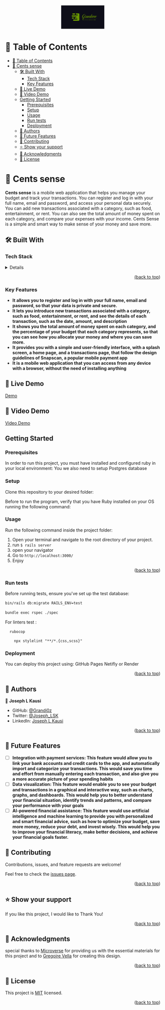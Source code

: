 <a name="readme-top"></a>

<div align="center">
<img src="./app/assets/images/icon/Grandiose.png" alt="logo" width="140"  height="auto" />
  <br/>

  <!-- <h3><b>School Library</b></h3> -->

</div>

# 📗 Table of Contents
- [📗 Table of Contents](#-table-of-contents)
- [📖 Cents sense ](#-cents-sense-)
  - [🛠 Built With ](#-built-with-)
    - [Tech Stack ](#tech-stack-)
    - [Key Features ](#key-features-)
  - [🚀 Live Demo](#-live-demo)
  - [🚀 Video Demo](#-video-demo)
  - [Getting Started](#getting-started)
    - [Prerequisites](#prerequisites)
    - [Setup](#setup)
    - [Usage](#usage)
    - [Run tests](#run-tests)
    - [Deployment](#deployment)
  - [👥 Authors ](#-authors-)
  - [🔭 Future Features ](#-future-features-)
  - [🤝 Contributing ](#-contributing-)
  - [⭐️ Show your support ](#️-show-your-support-)
  - [🙏 Acknowledgments ](#-acknowledgments-)
  - [📝 License ](#-license-)


# 📖 Cents sense <a name="about-project"></a>

**Cents sense** is a mobile web application that helps you manage your budget and track your transactions. You can register and log in with your full name, email and password, and access your personal data securely. You can add new transactions associated with a category, such as food, entertainment, or rent. You can also see the total amount of money spent on each category, and compare your expenses with your income. Cents Sense is a simple and smart way to make sense of your money and save more.

## 🛠 Built With <a name="built-with"></a>

### Tech Stack <a name="tech-stack"></a>
  <details>
    <ul>
      <li><a href="https://www.ruby-lang.org/en/">Ruby</a></li>
      <li><a href="https://rubyonrails.org/">Rails</li>
      <li><a href="https://www.postgresql.org/">Postgresql</li>
    </ul>
  </details>

<p align="right">(<a href="#readme-top">back to top</a>)</p>

### Key Features <a name="key-features"></a>

- **It allows you to register and log in with your full name, email and password, so that your data is private and secure.**
- **It lets you introduce new transactions associated with a category, such as food, entertainment, or rent, and see the details of each transaction, such as the date, amount, and description**
- **It shows you the total amount of money spent on each category, and the percentage of your budget that each category represents, so that you can see how you allocate your money and where you can save more.**
- **It provides you with a simple and user-friendly interface, with a splash screen, a home page, and a transactions page, that follow the design guidelines of Snapscan, a popular mobile payment app**
- **It is a mobile web application that you can access from any device with a browser, without the need of installing anything**

## 🚀 Live Demo 
<a name="live-demo" href="https://cents-sense.onrender.com/">Demo</a>

## 🚀 Video Demo 
<a name="video-demo" href="https://www.loom.com/share/2e8dec528290409cbf1cc6afc525199b?sid=f3a400e4-4104-46d1-b3d5-665402286f59">Video Demo</a>

## Getting Started

### Prerequisites
In order to run this project, you must have installed and configured ruby in your local environment:
You we also need to setup Postgres database



### Setup

Clone this repository to your desired folder:

<!--
Example commands:

```sh
  cd my-folder
  git clone https://github.com/Grandi0z/Recipe_app.git
```
 
--->
Before to run the program, verify that you have Ruby installed on your OS running the following command:
<!--
```sh
   ruby -v
```
--->

### Usage

Run the following command inside the project folder:
1. Open your terminal and navigate to the root directory of your project.
2. run ```$ rails server```
3. open your navigator
4. Go to ```http://localhost:3000/```
5. Enjoy

<p align="right">(<a href="#readme-top">back to top</a>)</p>

### Run tests

Before running tests, ensure you've set up the test database:

```sh
bin/rails db:migrate RAILS_ENV=test
```

```sh
bundle exec rspec ./spec

```

For linters test : 

```$
  rubocop
```

```$
    npx stylelint "**/*.{css,scss}"
```

### Deployment

You can deploy this project using: GitHub Pages Netifly or Render 

<p align="right">(<a href="#readme-top">back to top</a>)</p>

## 👥 Authors <a name="authors"></a>

👤 **Joseph L Kausi**

- GitHub: [@Grandi0z](https://github.com/Grandi0z)
- Twitter: [@Joseph_LSK](https://twitter.com/Joseph_LSK)
- LinkedIn: [Joseph L Kausi](https://www.linkedin.com/in/joskal/)


<p align="right">(<a href="#readme-top">back to top</a>)</p>

## 🔭 Future Features <a name="future-features"></a>


- [ ] **Integration with payment services: This feature would allow you to link your bank accounts and credit cards to the app, and automatically import and categorize your transactions. This would save you time and effort from manually entering each transaction, and also give you a more accurate picture of your spending habits**
- [ ] **Data visualization: This feature would enable you to see your budget and transactions in a graphical and interactive way, such as charts, graphs, and dashboards. This would help you to better understand your financial situation, identify trends and patterns, and compare your performance with your goals**
- [ ] **AI-powered financial assistance: This feature would use artificial intelligence and machine learning to provide you with personalized and smart financial advice, such as how to optimize your budget, save more money, reduce your debt, and invest wisely. This would help you to improve your financial literacy, make better decisions, and achieve your financial goals faster.**

<!-- CONTRIBUTING -->

## 🤝 Contributing <a name="contributing"></a>

Contributions, issues, and feature requests are welcome!

Feel free to check the [issues page](https://github.com/Grandi0z/cents_sense/issues).

<p align="right">(<a href="#readme-top">back to top</a>)</p>

<!-- SUPPORT -->

## ⭐️ Show your support <a name="support"></a>

If you like this project, I would like to Thank You!

<p align="right">(<a href="#readme-top">back to top</a>)</p>

<!-- ACKNOWLEDGEMENTS -->

## 🙏 Acknowledgments <a name="acknowledgements"></a>

special thanks to [Microverse](https://www.microverse.org/) for providing us with the essential materials for this project and to [Gregoire Vella](https://www.behance.net/gregoirevella) for creating this design.


<p align="right">(<a href="#readme-top">back to top</a>)</p>

<!-- LICENSE -->

## 📝 License <a name="license"></a>

This project is [MIT](https://github.com/Grandi0z/cents_sense/blob/dev/LICENSE) licensed.

<p align="right">(<a href="#readme-top">back to top</a>)</p>
